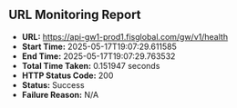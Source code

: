 ## URL Monitoring Report

- **URL:** https://api-gw1-prod1.fisglobal.com/gw/v1/health
- **Start Time:** 2025-05-17T19:07:29.611585
- **End Time:** 2025-05-17T19:07:29.763532
- **Total Time Taken:** 0.151947 seconds
- **HTTP Status Code:** 200
- **Status:** Success
- **Failure Reason:** N/A
